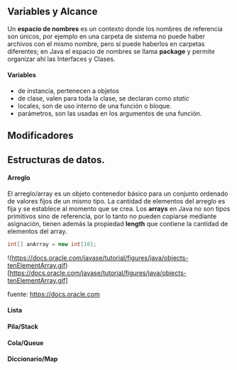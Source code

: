 ## Variables y Alcance

Un **espacio de nombres** es un contexto donde los nombres de referencia son únicos, por ejemplo en una carpeta de sistema no puede haber archivos con el mismo nombre, pero sí puede haberlos en carpetas diferentes; en Java el espacio de nombres se llama **package** y permite organizar ahí las Interfaces y Clases.

#### Variables 
  - de instancia, pertenecen a objetos  
  - de clase, valen para toda la clase, se declaran como *static*  
  - locales, son de uso interno de una función o bloque.  
  - parámetros, son las usadas en los argumentos de una función.  

## Modificadores


## Estructuras de datos.

#### Arreglo

El arreglo/array es un objeto contenedor básico para un conjunto ordenado de valores fijos de un mismo tipo. La cantidad de elementos del arreglo es fija y se establece al momento que se crea. Los **arrays** en Java no son tipos primitivos sino de referencia, por lo tanto no pueden copiarse mediante asignación, tienen además la propiedad **length** que contiene la cantidad de elementos del array.


```Java
int[] anArray = new int[10];
```

!(https://docs.oracle.com/javase/tutorial/figures/java/objects-tenElementArray.gif)[https://docs.oracle.com/javase/tutorial/figures/java/objects-tenElementArray.gif]

fuente: https://docs.oracle.com

#### Lista


#### Pila/Stack


#### Cola/Queue


#### Diccionario/Map 




